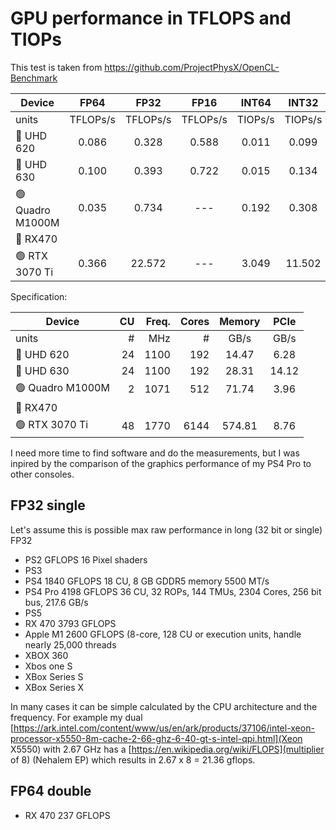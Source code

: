 # GPU performance in TFLOPS and TIOPs

This test is taken from https://github.com/ProjectPhysX/OpenCL-Benchmark 

| Device           |   FP64   |   FP32   |   FP16   |  INT64  |  INT32  |  INT16  |   INT8  |
|------------------|:--------:|:--------:|:--------:|:-------:|:-------:|:-------:|:-------:|
| units            | TFLOPs/s | TFLOPs/s | TFLOPs/s | TIOPs/s | TIOPs/s | TIOPs/s | TIOPs/s |
| 🔵 UHD 620       |   0.086  |   0.328  |   0.588  |  0.011  |  0.099  |  0.560  |  0.115  |
| 🔵 UHD 630       |   0.100  |   0.393  |   0.722  |  0.015  |  0.134  |  0.779  |  0.135  |
| 🟢 Quadro M1000M |   0.035  |   0.734  |   ---    |  0.192  |  0.308  |  1.071  |  1.087  |
| 🔴 RX470         |          |          |          |         |         |         |         |
| 🟢 RTX 3070 Ti   |   0.366  |  22.572  |   ---    |  3.049  | 11.502  |  9.993  |  8.681  |

Specification:

| Device           | CU | Freq. | Cores | Memory |  PCIe |
|------------------|---:|------:|------:|:------:|:-----:|
| units            |  # |   MHz |     # |  GB/s  |  GB/s |
| 🔵 UHD 620       | 24 |  1100 |   192 |  14.47 |  6.28 |
| 🔵 UHD 630       | 24 |  1100 |   192 |  28.31 | 14.12 |
| 🟢 Quadro M1000M |  2 |  1071 |   512 |  71.74 |  3.96 |
| 🔴 RX470         |    |       |       |        |       |
| 🟢 RTX 3070 Ti   | 48 |  1770 |  6144 | 574.81 |  8.76 |

I need more time to find software and do the measurements, but I was inpired by the comparison of the graphics performance of my PS4 Pro to other consoles. 

## FP32 single

Let's assume this is possible max raw performance in long (32 bit or single) FP32

- PS2			GFLOPS 		16 Pixel shaders
- PS3
- PS4 		1840 GFLOPS		18 CU, 8 GB GDDR5 memory 5500 MT/s
- PS4 Pro	4198 GFLOPS		36 CU, 32 ROPs, 144 TMUs, 2304 Cores, 256 bit bus, 217.6 GB/s
- PS5
- RX 470 	3793 GFLOPS
- Apple M1 	2600 GFLOPS (8-core, 128 CU or execution units, handle nearly 25,000 threads
- XBOX 360
- Xbos one S 
- XBox Series S 
- XBox Series X 

In many cases it can be simple calculated by the CPU architecture and the frequency. For example my dual [https://ark.intel.com/content/www/us/en/ark/products/37106/intel-xeon-processor-x5550-8m-cache-2-66-ghz-6-40-gt-s-intel-qpi.html](Xeon X5550) with 2.67 GHz has a [https://en.wikipedia.org/wiki/FLOPS](multiplier of 8) (Nehalem EP) which results in 2.67 x 8 = 21.36 gflops.

## FP64 double

- RX 470 	237 GFLOPS
